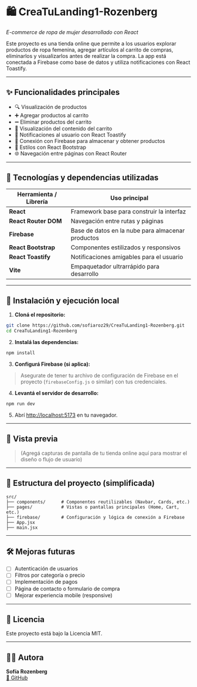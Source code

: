 # 🛍️ CreaTuLanding1-Rozenberg

_E-commerce de ropa de mujer desarrollado con React_

Este proyecto es una tienda online que permite a los usuarios explorar productos de ropa femenina, agregar artículos al carrito de compras, eliminarlos y visualizarlos antes de realizar la compra. La app está conectada a Firebase como base de datos y utiliza notificaciones con React Toastify.

---

## ✨ Funcionalidades principales

- 🔍 Visualización de productos
- ➕ Agregar productos al carrito
- ➖ Eliminar productos del carrito
- 🛒 Visualización del contenido del carrito
- 🔔 Notificaciones al usuario con React Toastify
- 🔗 Conexión con Firebase para almacenar y obtener productos
- 🎨 Estilos con React Bootstrap
- 🌐 Navegación entre páginas con React Router

---

## 🧰 Tecnologías y dependencias utilizadas

| Herramienta / Librería     | Uso principal                                         |
|----------------------------|--------------------------------------------------------|
| **React**                  | Framework base para construir la interfaz              |
| **React Router DOM**       | Navegación entre rutas y páginas                       |
| **Firebase**               | Base de datos en la nube para almacenar productos      |
| **React Bootstrap**        | Componentes estilizados y responsivos                  |
| **React Toastify**         | Notificaciones amigables para el usuario               |
| **Vite**                   | Empaquetador ultrarrápido para desarrollo              |

---

## 🚀 Instalación y ejecución local

1. **Cloná el repositorio:**

```bash
git clone https://github.com/sofiaroz29/CreaTuLanding1-Rozenberg.git
cd CreaTuLanding1-Rozenberg
```

2. **Instalá las dependencias:**

```bash
npm install
```

3. **Configurá Firebase (si aplica):**

> Asegurate de tener tu archivo de configuración de Firebase en el proyecto (`firebaseConfig.js` o similar) con tus credenciales.

4. **Levantá el servidor de desarrollo:**

```bash
npm run dev
```

5. Abrí [http://localhost:5173](http://localhost:5173) en tu navegador.

---

## 📸 Vista previa

> (Agregá capturas de pantalla de tu tienda online aquí para mostrar el diseño o flujo de usuario)

---

## 📂 Estructura del proyecto (simplificada)

```
src/
├── components/      # Componentes reutilizables (Navbar, Cards, etc.)
├── pages/           # Vistas o pantallas principales (Home, Cart, etc.)
├── firebase/        # Configuración y lógica de conexión a Firebase
├── App.jsx
├── main.jsx
```

---

## 🛠️ Mejoras futuras

- [ ] Autenticación de usuarios
- [ ] Filtros por categoría o precio
- [ ] Implementación de pagos
- [ ] Página de contacto o formulario de compra
- [ ] Mejorar experiencia mobile (responsive)

---

## 📄 Licencia

Este proyecto está bajo la Licencia MIT.

---

## 🙋‍♀️ Autora

**Sofía Rozenberg**  
[🔗 GitHub](https://github.com/sofiaroz29)